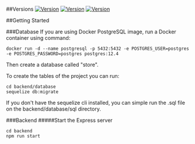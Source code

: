 ##Versions
[![Version](https://img.shields.io/static/v1?label=Express&message=4.17&color=blue)]()
[![Version](https://img.shields.io/static/v1?label=Angular&message=10.1.2&color=blue)]()
[![Version](https://img.shields.io/static/v1?label=PostgreSQL&message=12.4&color=blue)]()

##Getting Started

###Database
If you are using Docker PostgreSQL image, run a Docker container using command:

```
docker run -d --name postgresql -p 5432:5432 -e POSTGRES_USER=postgres -e POSTGRES_PASSWORD=postgres postgres:12.4
```
Then create a database called "store".

To create the tables of the project you can run:
```
cd backend/database 
sequelize db:migrate
```
If you don't have the sequelize cli installed, you can simple run the .sql file on the backend/database/sql directory.

###Backend
#####Start the Express server
```
cd backend
npm run start
```